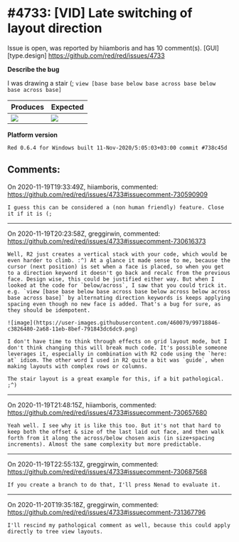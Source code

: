 
#4733: [VID] Late switching of layout direction
================================================================================
Issue is open, was reported by hiiamboris and has 10 comment(s).
[GUI] [type.design]
<https://github.com/red/red/issues/4733>

**Describe the bug**

I was drawing a stair (;
`view [base base below base across base below base across base]`

| Produces | Expected |
| --- | --- |
| ![](https://i.gyazo.com/c82acc6064c2fadf66999e6532641d84.png) | ![](https://i.gyazo.com/403083d14a552879a7546e48f1900204.png) |

**Platform version**
```
Red 0.6.4 for Windows built 11-Nov-2020/5:05:03+03:00 commit #738c45d
```



Comments:
--------------------------------------------------------------------------------

On 2020-11-19T19:33:49Z, hiiamboris, commented:
<https://github.com/red/red/issues/4733#issuecomment-730590909>

    I guess this can be considered a (non human friendly) feature. Close it if it is (;

--------------------------------------------------------------------------------

On 2020-11-19T20:23:58Z, greggirwin, commented:
<https://github.com/red/red/issues/4733#issuecomment-730616373>

    Well, R2 just creates a vertical stack with your code, which would be even harder to climb. :^) At a glance it made sense to me, because the cursor (next position) is set when a face is placed, so when you get to a direction keyword it doesn't go back and recalc from the previous face. Design wise, this could be justified either way. But when I looked at the code for `below/across`, I saw that you could trick it. e.g. `view [base base below base across base below across below across base across base]` by alternating direction keywords is keeps applying spacing even though no new face is added. That's a bug for sure, as they should be idempotent.
    
    ![image](https://user-images.githubusercontent.com/460079/99718846-c3826480-2a68-11eb-8bef-791843dc6dc9.png)
    
    I don't have time to think through effects on grid layout mode, but I don't think changing this will break much code. It's possible someone leverages it, especially in combination with R2 code using the `here: at` idiom. The other word I used in R2 quite a bit was `guide`, when making layouts with complex rows or columns. 
    
    The stair layout is a great example for this, if a bit pathological. ;^)

--------------------------------------------------------------------------------

On 2020-11-19T21:48:15Z, hiiamboris, commented:
<https://github.com/red/red/issues/4733#issuecomment-730657680>

    Yeah well. I see why it is like this too. But it's not that hard to keep both the offset & size of the last laid out face, and then walk forth from it along the across/below chosen axis (in size+spacing increments). Almost the same complexity but more predictable.

--------------------------------------------------------------------------------

On 2020-11-19T22:55:13Z, greggirwin, commented:
<https://github.com/red/red/issues/4733#issuecomment-730687568>

    If you create a branch to do that, I'll press Nenad to evaluate it.

--------------------------------------------------------------------------------

On 2020-11-20T19:35:18Z, greggirwin, commented:
<https://github.com/red/red/issues/4733#issuecomment-731367796>

    I'll rescind my pathological comment as well, because this could apply directly to tree view layouts.

